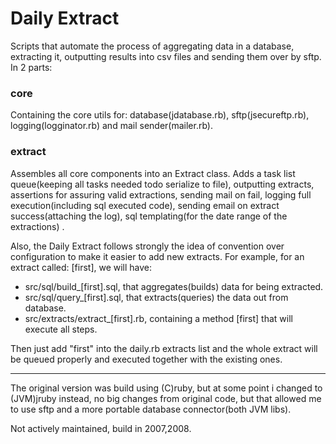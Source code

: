 
Daily Extract
=============

Scripts that automate the process of aggregating data in a database, extracting it, outputting results into csv files and sending them over by sftp. In 2 parts:

### core 

Containing the core utils for: database(jdatabase.rb), sftp(jsecureftp.rb), logging(logginator.rb) and mail sender(mailer.rb).

### extract 

Assembles all core components into an Extract class. Adds a task list queue(keeping all tasks needed todo serialize to file), outputting extracts, assertions for assuring valid extractions, sending mail on fail, logging full execution(including sql executed code), sending email on extract success(attaching the log), sql templating(for the date range of the extractions) .

Also, the Daily Extract follows strongly the idea of convention over configuration to make it easier to add new extracts. For example, for an extract called: [first], we will have:

 - src/sql/build_[first].sql, that aggregates(builds) data for being extracted.
 - src/sql/query_[first].sql, that extracts(queries) the data out from database.   
 - src/extracts/extract_[first].rb, containing a method [first] that will execute all steps.

Then just add "first" into the daily.rb extracts list and the whole extract will be queued properly and executed together with the existing ones.


----------------------------

The original version was build using (C)ruby, but at some point i changed to  (JVM)jruby instead, no big changes from original code, but that allowed me to use sftp and a more portable database connector(both JVM libs).

Not actively maintained, build in 2007,2008.